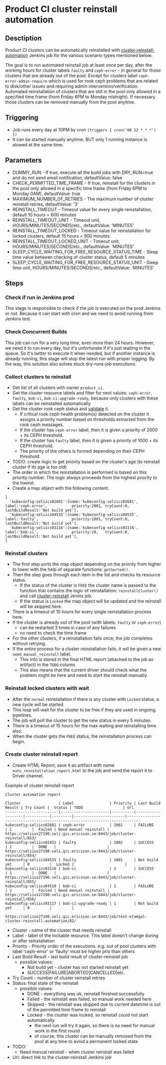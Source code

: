 # Product CI cluster reinstall automation

## Desctiption

Product CI clusters can be automatically reinstalled with [cluster-reinstall-automation](https://seliius27190.seli.gic.ericsson.se:8443/job/cluster-reinstall-automation/) Jenkins job for the various scenario types mentioned below.

The goal is to run automated reinstall job at least once per day, after the working hours for cluster labels `faulty` and `ceph-error` - in general for those clusters that are already out of the pool.
Except for clusters label `ceph-error-admin-require` which is used for rook ceph problems that are related to disk/other issues and requiring admin intervention/verification.
Automated reinstallation of clusters that are still in the pool only allowed in a specified time frame (from Friday 6PM to Monday midnight).
If necessary those clusters can be removed manually from the pool anytime.

## Triggering

* Job runs every day at 10PM by cron `(triggers { cron('00 22 * * *') })`
* It can be started manually anytime. BUT only 1 running instance is alowed at the same time.

## Parameters

* DUMMY_RUN - If true, execute all the build jobs with DRY_RUN=true and do not send email notification, defaultValue: false
* CHECK_PERMITTED_TIME_FRAME - If true, reinstall for the clusters in the pool only allowed in a specific time frame (from Friday 6PM to Monday 0AM), defaultValue: true
* MAXIMUM_NUMBER_OF_RETRIES - The maximum number of cluster reinstall retries, defaultValue: '3'
* REINSTALL_TIMEOUT - Timeout value for every single reinstallation, default 10 hours = 600 minutes
* REINSTALL_TIMEOUT_UNIT - Timeout unit, HOURS/MINUTES/SECONDS/etc., defaultValue: 'MINUTES'
* REINSTALL_TIMEOUT_LOCKED - Timeout value for reinstallation for locked clusters, default 15 hours = 900 minutes
* REINSTALL_TIMEOUT_LOCKED_UNIT - Timeout unit, HOURS/MINUTES/SECONDS/etc., defaultValue: 'MINUTES'
* SLEEP_CYCLE_WAITING_FOR_FREE_RESOURCE_STATUS_TIME - Sleep time value between checking of cluster status, default 5 minutes
* SLEEP_CYCLE_WAITING_FOR_FREE_RESOURCE_STATUS_UNIT - Sleep time unit, HOURS/MINUTES/SECONDS/etc., defaultValue: 'MINUTES'

## Steps

### Check if run in Jenkins prod

This stage is responsible to check if the job is executed on the prod Jenkins or not.
Because it can start with cron and we need to avoid running from Jenkins test.

### Check Concurrent Builds

This job can run for a very long time, even more than 24 hours.
However, we need it to run every day, but it's unfortunate if it's just waiting in the queue.
So it's better to execute it when needed, but if another instance is already running, this stage will stop the latest run with proper logging.
By the way, this solution also solves stuck dry-runs-job executions.

### Collect clusters to reinstall

* Get list of all clusters with owner `product_ci`.
* Get the cluster resource labels and filter for next values: `ceph-error`, `faulty`, `bob-ci`, `bob-ci-upgrade-ready`, because only clusters with these labels can be reinstalled automatically.
* Get the cluster rook ceph status and [validate](https://gerrit.ericsson.se/plugins/gitiles/EEA/ci_shared_libraries/+/master/vars/validateRookCephStatus.groovy) it.
  * If critical rook ceph health problem(s) detected on the cluster it assigns a priority number based on thresholds extracted from the rook ceph messages.
  * If the cluster has `ceph-error` label, then it is given a priority of 2000 + its CEPH threshold.
  * If the cluster has `faulty` label, then it is given a priority of 1000 + its CEPH threshold.
  * The priority of the others is formed depending on their CEPH threshold.
* TODO: create logic to get priority based on the cluster's age (to reinstall cluster if its age is too old)
* The order in which the reinstallation is performed is based on this priority number. The logic always proceeds from the highest priority to the lowest.
* Create a map object with the following content.

```
[
  'kubeconfig-seliics02681':[name:'kubeconfig-seliics02681', label:'ceph-error',           priority:2001, tryCount:0, lastBuildResult:'Not build yet'],
  'kubeconfig-seliics04535':[name:'kubeconfig-seliics04535', label:'faulty',               priority:1001, tryCount:0, lastBuildResult:'Not build yet'],
  'kubeconfig-seliics03116':[name:'kubeconfig-seliics03116', label:'bob-ci',               priority:10,   tryCount:0, lastBuildResult:'Not build yet'],
]
```

### Reinstall clusters

* The first step sorts the map object depending on the priority from higher to lower with the help of separate functions: `getSorted()`.
* Then the step goes through each item in the list and checks its resource status.
  * If the status of the cluster is `FREE` the cluster name is passed to the function that contains the logic of reinstallation: `reinstallCluster()` and call [cluster-reinstall](https://seliius27190.seli.gic.ericsson.se:8443/job/cluster-reinstall/) Jenins job.
  * If the status is `Locked` the map object will be updated and the reinstall will be skipped here.
* There is a timeout of 10 hours for every single reinstallation process here.
* If the cluster is already out of the pool (with labels: `faulty` or `ceph-error`)
  * can be restarted 3 times in case of any failures
  * no need to check the time frame
* For the other clusters, if a reinstallation fails once, the job completes without retrying.
* If the entire process for a cluster reinstallation fails, it will be given a new `need_manual_reinstall` label.
  * This info is stored in the final HTML report (attached to the job as artifact) in the `TODO` column.
  * This also means that the current driver should check what the problem might be here and need to start the reinstall manually.

### Reinstall locked clusters with wait

* After the `normal` reinstallation if there is any cluster with `Locked`  status, a new cycle will be started.
* This loop will wait for the cluster to be free if they are used in ongoing pipelines.
* The job will poll the cluster to get the new status in every 5 minutes.
* There is a timeout of 15 hours for the max waiting and reinstalling time also.
* When the cluster gets the `FREE` status, the reinstallation process can begin.

### Create cluster reinstall report

* Create HTML Report, save it as artifact with name `auto_reinstallation_report.html` to the job and send the report it to Driver channel.

Example of cluster reinstall report

```
Cluster automation report

Cluster                 | Label                | Priority | Last Build Result | Try Count |  Status | TODO                  | Url
------------------------|----------------------|----------|-------------------|-----------|---------|-----------------------|----------------------------------------------------------------------------
kubeconfig-seliics02681 | ceph-error           | 2001     | FAILURE           | 1         |  Failed | Need manual reinstall | https://seliius27190.seli.gic.ericsson.se:8443/job/cluster-reinstall/853/
kubeconfig-seliics02452 | faulty               | 1002     | SUCCESS           | 1         |  DONE   |                       | https://seliius27190.seli.gic.ericsson.se:8443/job/cluster-reinstall/854/
kubeconfig-seliics04535 | faulty               | 1001     | Not build yet     | 0         |  Locked |                       |
kubeconfig-seliics03116 | bob-ci               | 3        | SUCCESS           | 1         |  DONE   |                       | https://seliius27190.seli.gic.ericsson.se:8443/job/cluster-reinstall/855/
kubeconfig-seliics04510 | bob-ci               | 2        | FAILURE           | 1         |  Failed | Need manual reinstall | https://seliius27190.seli.gic.ericsson.se:8443/job/cluster-reinstall/856/
kubeconfig-seliics03117 | bob-ci-upgrade-ready | 1        | Not build yet     | 0         |         |

https://seliius27190.seli.gic.ericsson.se:8443/job/test-etamgal-cluster-reinstall-automation/82/
```

* Cluster - name of the cluster that needs reinstall
* Label - label of the lockable resource. This label doesn't change during or after reinstallation
* Priority - Priority order of the executions. e.g. out of pool clusters with label 'ceph-error' or 'faulty' must be higher prio than others
* Last Build Result - last build result of cluster-reinstall job
  * possible values:
    * Not build yet - cluster has not started reinstall yet
    * SUCCESS|FAILURE|ABORTED|CANCELLED|etc.
* Try Count - number of cluster reinstall retries
* Status: final state of the reinstall
  * possible values:
    * DONE - everything was ok, reinstall finished successfully
    * Failed  - the reinstall was failed, so manual work needed here
    * Skipped - the reinstall was skipped due to current datetime is out of the permitted time frame to reinstall
    * Locked - the cluster was locked, so reinstall could not start automatically
      * the next run will try it again, so there is no need for manual work in the first round
      * of course, this cluster can be manually removed from the pool at any time to avoid a permanent locked state
* TODO:
  * Need manual reinstall - when cluster reinstall was failed
* Url: direct link to the cluster-reinstall Jenkins job
